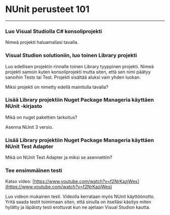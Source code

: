 # NUnit perusteet 101

---

### Luo Visual Studiolla C\# konsoliprojekti

Nimeä projekti haluamallasi tavalla.

### Visual Studion solutioniin, luo toinen Library projekti

Luo edellisen projektin rinnalle toinen Library tyyppinen projekti. Nimeä projekti samoin kuten konsoliprojekti mutta siten, että sen nimi päätyy sanoihin Tests tai Test. Projekti sisältää aluksi vain yhden luokan.

Miksi projekti on nimetty edellä mainitulla tavalla?

### Lisää Library projektiin Nuget Package Manageria käyttäen NUnit -kirjasto

Mikä on nuget pakettien tarkoitus?

Asenna NUnit 3 versio.

### Lisää Library projektiin Nuget Package Manageria käyttäen NUnit Test Adapter

Mikä on NUnit Test Adapter ja miksi se asennettiin?

### Tee ensimmäinen testi

Katso video: [https://www.youtube.com/watch?v=f2NrKazjWes](https://www.youtube.com/watch?v=f2NrKazjWes)

Luo videon mukainen testi. Videolla kerrataan myös NUnit käyttöönotto. Yritä saada testit toimimaan siten, että sinulla on itselläsi käsitys miten hylätty ja läpäisty testi erottuvat kun ne ajetaan Visual Studion kautta.







### 



